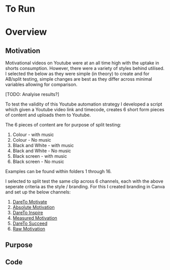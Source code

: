 # To Run


# Overview
## Motivation
Motivational videos on Youtube were at an all time high with the uptake in shorts consumption. However, there were a variety of styles behind utilised. I selected the below as they were simple (in theory) to create and for AB/split testing, simple changes are best as they differ across minimal variables allowing for comparison.

[TODO: Analyise results?]

To test the validity of this Youtube automation strategy I developed a script which given a Youtube video link and timecode, creates 6 short form pieces of content and uploads them to Youtube.

The 6 pieces of content are for purpose of split testing:
1. Colour - with music
2. Colour - No music
3. Black and White - with music
4. Black and White - No music
5. Black screen - with music
6. Black screen - No music

Examples can be found within folders 1 through 16.

I selected to split test the same clip across 6 channels, each with the above seperate criteria as the style / branding. For this I created branding in Canva and set up the below channels:

1. [DareTo Motivate](https://www.youtube.com/@dareto_motivate)
2. [Absolute Motivation](https://www.youtube.com/@Absolute-Motivation)
3. [DareTo Inspire](https://www.youtube.com/@dareto_inspire)
4. [Measured Motivation](https://www.youtube.com/@measuredmotivation)
5. [DareTo Succeed](https://www.youtube.com/@dareto_succeed)
6. [Raw Motivation](https://www.youtube.com/@rawmotivation_)

## Purpose


## Code

